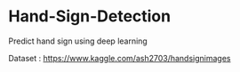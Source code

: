 # Hand-Sign-Detection
Predict hand sign using deep learning

Dataset : https://www.kaggle.com/ash2703/handsignimages
